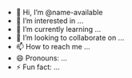 - 👋 Hi, I’m @name-available
- 👀 I’m interested in ...
- 🌱 I’m currently learning ...
- 💞️ I’m looking to collaborate on ...
- 📫 How to reach me ...
- 😄 Pronouns: ...
- ⚡ Fun fact: ...

<!---
name-available/name-available is a ✨ special ✨ repository because its `README.md` (this file) appears on your GitHub profile.
You can click the Preview link to take a look at your changes.
--->
